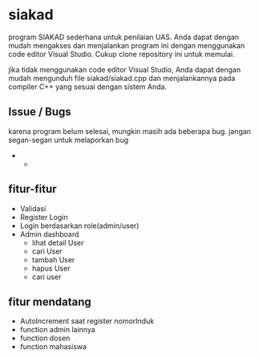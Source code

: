 # siakad
program SIAKAD sederhana untuk penilaian UAS. Anda dapat dengan mudah mengakses dan menjalankan 
program ini dengan menggunakan code editor Visual Studio. Cukup clone repository
ini untuk memulai.

jika tidak menggunakan code editor Visual Studio, Anda dapat dengan mudah mengunduh
file siakad/siakad.cpp dan menjalankannya pada compiler C++ yang sesuai dengan sistem Anda.

## Issue / Bugs
karena program belum selesai, mungkin masih ada beberapa bug.
jangan segan-segan untuk melaporkan bug
* -

## fitur-fitur
* Validasi
* Register Login
* Login berdasarkan role(admin/user)
* Admin dashboard
  - lihat detail User
  - cari User
  - tambah User
  - hapus User
  - cari user

## fitur mendatang
* AutoIncrement saat register nomorInduk
* function admin lainnya
* function dosen
* function mahasiswa